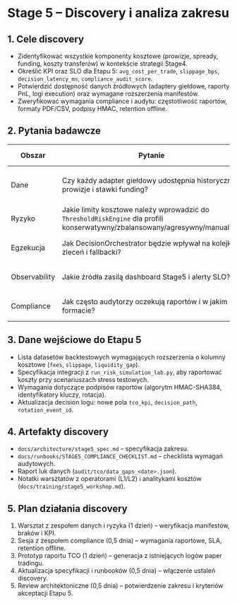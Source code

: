 # Stage 5 – Discovery i analiza zakresu

## 1. Cele discovery
- Zidentyfikować wszystkie komponenty kosztowe (prowizje, spready, funding, koszty transferów) w kontekście strategii Stage4.
- Określić KPI oraz SLO dla Etapu 5: `avg_cost_per_trade`, `slippage_bps`, `decision_latency_ms`, `compliance_audit_score`.
- Potwierdzić dostępność danych źródłowych (adaptery giełdowe, raporty PnL, logi execution) oraz wymagane rozszerzenia manifestów.
- Zweryfikować wymagania compliance i audytu: częstotliwość raportów, formaty PDF/CSV, podpisy HMAC, retention offline.

## 2. Pytania badawcze
| Obszar | Pytanie | Artefakt docelowy |
| --- | --- | --- |
| Dane | Czy każdy adapter giełdowy udostępnia historyczne prowizje i stawki funding? | Uaktualnione manifesty danych + raport braków |
| Ryzyko | Jakie limity kosztowe należy wprowadzić do `ThresholdRiskEngine` dla profili konserwatywny/zbalansowany/agresywny/manualny? | Propozycja progów w `config/core.yaml` |
| Egzekucja | Jak DecisionOrchestrator będzie wpływał na kolejkę zleceń i fallbacki? | Schemat przepływu + test plan regresji |
| Observability | Jakie źródła zasilą dashboard Stage5 i alerty SLO? | Lista metryk + reguły Prometheus |
| Compliance | Jak często audytorzy oczekują raportów i w jakim formacie? | Runbook audytu + plan archiwizacji |

## 3. Dane wejściowe do Etapu 5
- Lista datasetów backtestowych wymagających rozszerzenia o kolumny kosztowe (`fees`, `slippage`, `liquidity_gap`).
- Specyfikacja integracji z `run_risk_simulation_lab.py`, aby raportować koszty przy scenariuszach stress testowych.
- Wymagania dotyczące podpisów raportów (algorytm HMAC-SHA384, identyfikatory kluczy, rotacja).
- Aktualizacja decision logu: nowe pola `tco_kpi`, `decision_path`, `rotation_event_id`.

## 4. Artefakty discovery
- `docs/architecture/stage5_spec.md` – specyfikacja zakresu.
- `docs/runbooks/STAGE5_COMPLIANCE_CHECKLIST.md` – checklista wymagań audytowych.
- Raport luk danych (`audit/tco/data_gaps_<date>.json`).
- Notatki warsztatów z operatorami (L1/L2) i analitykami kosztów (`docs/training/stage5_workshop.md`).

## 5. Plan działania discovery
1. Warsztat z zespołem danych i ryzyka (1 dzień) – weryfikacja manifestów, braków i KPI.
2. Sesja z zespołem compliance (0,5 dnia) – wymagania raportowe, SLA, retention offline.
3. Prototyp raportu TCO (1 dzień) – generacja z istniejących logów paper tradingu.
4. Aktualizacja specyfikacji i runbooków (0,5 dnia) – włączenie ustaleń discovery.
5. Review architektoniczne (0,5 dnia) – potwierdzenie zakresu i kryteriów akceptacji Etapu 5.
